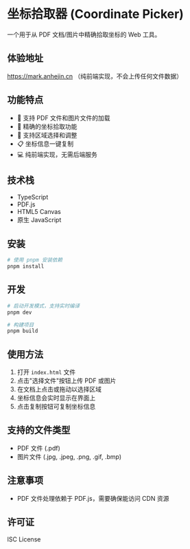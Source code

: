 # 坐标拾取器 (Coordinate Picker)

一个用于从 PDF 文档/图片中精确拾取坐标的 Web 工具。

## 体验地址
https://mark.anhejin.cn （纯前端实现，不会上传任何文件数据）

## 功能特点

- 📄 支持 PDF 文件和图片文件的加载
- 🎯 精确的坐标拾取功能
- 📏 支持区域选择和调整
- 📋 坐标信息一键复制
- 💻 纯前端实现，无需后端服务

## 技术栈

- TypeScript
- PDF.js
- HTML5 Canvas
- 原生 JavaScript

## 安装

```bash
# 使用 pnpm 安装依赖
pnpm install
```

## 开发

```bash
# 启动开发模式，支持实时编译
pnpm dev

# 构建项目
pnpm build
```

## 使用方法

1. 打开 `index.html` 文件
2. 点击"选择文件"按钮上传 PDF 或图片
3. 在文档上点击或拖动以选择区域
4. 坐标信息会实时显示在界面上
5. 点击复制按钮可复制坐标信息

## 支持的文件类型

- PDF 文件 (.pdf)
- 图片文件 (.jpg, .jpeg, .png, .gif, .bmp)

## 注意事项

- PDF 文件处理依赖于 PDF.js，需要确保能访问 CDN 资源

## 许可证

ISC License